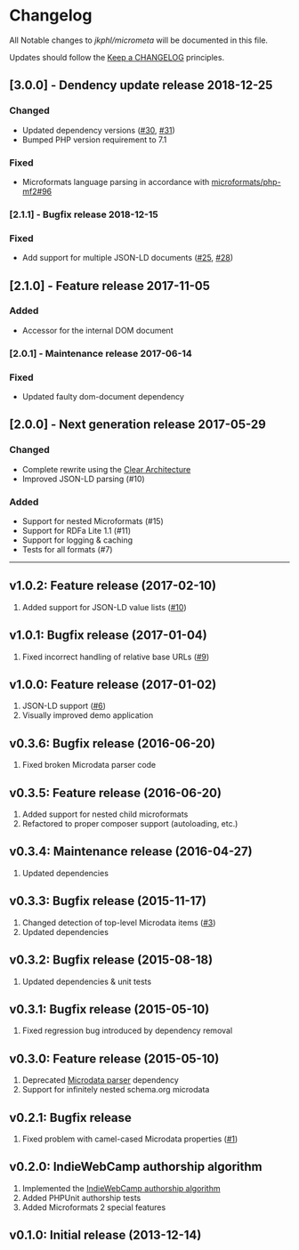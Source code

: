 # Changelog

All Notable changes to *jkphl/micrometa* will be documented in this file.

Updates should follow the [Keep a CHANGELOG](http://keepachangelog.com/) principles.

## [3.0.0] - Dendency update release 2018-12-25

### Changed

* Updated dependency versions ([#30](https://github.com/jkphl/micrometa/pull/30), [#31](https://github.com/jkphl/micrometa/pull/31))
* Bumped PHP version requirement to 7.1

### Fixed

* Microformats language parsing in accordance with [microformats/php-mf2#96](https://github.com/microformats/php-mf2/issues/96)

### [2.1.1] - Bugfix release 2018-12-15

### Fixed

* Add support for multiple JSON-LD documents ([#25](https://github.com/jkphl/micrometa/pull/25), [#28](https://github.com/jkphl/micrometa/issues/28))

## [2.1.0] - Feature release 2017-11-05

### Added

* Accessor for the internal DOM document

### [2.0.1] - Maintenance release 2017-06-14

### Fixed

* Updated faulty dom-document dependency

## [2.0.0] - Next generation release 2017-05-29

### Changed

* Complete rewrite using the [Clear Architecture](https://github.com/jkphl/clear-architecture)
* Improved JSON-LD parsing (#10)

### Added

* Support for nested Microformats (#15)
* Support for RDFa Lite 1.1 (#11)
* Support for logging & caching
* Tests for all formats (#7)
___

## v1.0.2: Feature release (2017-02-10)
1. Added support for JSON-LD value lists ([#10](https://github.com/jkphl/micrometa/issues/10))

## v1.0.1: Bugfix release (2017-01-04)
1. Fixed incorrect handling of relative base URLs ([#9](https://github.com/jkphl/micrometa/issues/9))

## v1.0.0: Feature release (2017-01-02)
1. JSON-LD support ([#6](https://github.com/jkphl/micrometa/issues/6))
2. Visually improved demo application

## v0.3.6: Bugfix release (2016-06-20)
1. Fixed broken Microdata parser code

## v0.3.5: Feature release (2016-06-20)
1. Added support for nested child microformats
2. Refactored to proper composer support (autoloading, etc.)

## v0.3.4: Maintenance release (2016-04-27)
1. Updated dependencies

## v0.3.3: Bugfix release (2015-11-17)
1. Changed detection of top-level Microdata items ([#3](https://github.com/jkphl/micrometa/issues/3))
2. Updated dependencies

## v0.3.2: Bugfix release (2015-08-18)
1. Updated dependencies & unit tests

## v0.3.1: Bugfix release (2015-05-10)
1. Fixed regression bug introduced by dependency removal

## v0.3.0: Feature release (2015-05-10)
1. Deprecated [Microdata parser](https://github.com/euskadi31/Microdata) dependency
2. Support for infinitely nested schema.org microdata

## v0.2.1: Bugfix release
1.	Fixed problem with camel-cased Microdata properties ([#1](https://github.com/jkphl/micrometa/issues/1))

## v0.2.0: IndieWebCamp authorship algorithm
1.	Implemented the [IndieWebCamp authorship algorithm](http://indiewebcamp.com/authorship)
2.	Added PHPUnit authorship tests
3.	Added Microformats 2 special features

## v0.1.0: Initial release (2013-12-14)
